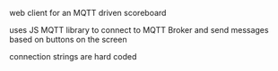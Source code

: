 web client for an MQTT driven scoreboard

uses JS MQTT library to connect to MQTT Broker and send messages based on buttons on the screen

connection strings are hard coded
